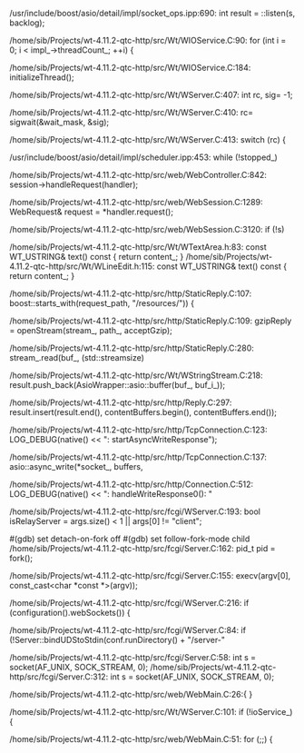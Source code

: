 /usr/include/boost/asio/detail/impl/socket_ops.ipp:690:  int result = ::listen(s, backlog);
  
/home/sib/Projects/wt-4.11.2-qtc-http/src/Wt/WIOService.C:90:    for (int i = 0; i < impl_->threadCount_; ++i) {
  
/home/sib/Projects/wt-4.11.2-qtc-http/src/Wt/WIOService.C:184:  initializeThread();
  
/home/sib/Projects/wt-4.11.2-qtc-http/src/Wt/WServer.C:407:    int rc, sig= -1;
  
/home/sib/Projects/wt-4.11.2-qtc-http/src/Wt/WServer.C:410:    rc= sigwait(&wait_mask, &sig);
  
/home/sib/Projects/wt-4.11.2-qtc-http/src/Wt/WServer.C:413:    switch (rc) {
  
/usr/include/boost/asio/detail/impl/scheduler.ipp:453:  while (!stopped_)
  
/home/sib/Projects/wt-4.11.2-qtc-http/src/web/WebController.C:842:      session->handleRequest(handler);
  
/home/sib/Projects/wt-4.11.2-qtc-http/src/web/WebSession.C:1289:  WebRequest& request = *handler.request();
  
/home/sib/Projects/wt-4.11.2-qtc-http/src/web/WebSession.C:3120:  if (!s)
  
/home/sib/Projects/wt-4.11.2-qtc-http/src/Wt/WTextArea.h:83:  const WT_USTRING& text() const { return content_; }
/home/sib/Projects/wt-4.11.2-qtc-http/src/Wt/WLineEdit.h:115:  const WT_USTRING& text() const { return content_; }
  
/home/sib/Projects/wt-4.11.2-qtc-http/src/http/StaticReply.C:107:      boost::starts_with(request_path, "/resources/")) {
  
/home/sib/Projects/wt-4.11.2-qtc-http/src/http/StaticReply.C:109:    gzipReply = openStream(stream_, path_, acceptGzip);
  
/home/sib/Projects/wt-4.11.2-qtc-http/src/http/StaticReply.C:280:    stream_.read(buf_, (std::streamsize)
  
/home/sib/Projects/wt-4.11.2-qtc-http/src/Wt/WStringStream.C:218:  result.push_back(AsioWrapper::asio::buffer(buf_, buf_i_));
  
/home/sib/Projects/wt-4.11.2-qtc-http/src/http/Reply.C:297:    result.insert(result.end(), contentBuffers.begin(), contentBuffers.end());
  
/home/sib/Projects/wt-4.11.2-qtc-http/src/http/TcpConnection.C:123:  LOG_DEBUG(native() << ": startAsyncWriteResponse");
  
/home/sib/Projects/wt-4.11.2-qtc-http/src/http/TcpConnection.C:137:  asio::async_write(*socket_, buffers,
  
/home/sib/Projects/wt-4.11.2-qtc-http/src/http/Connection.C:512:  LOG_DEBUG(native() << ": handleWriteResponse0(): "
  
/home/sib/Projects/wt-4.11.2-qtc-http/src/fcgi/WServer.C:193:  bool isRelayServer = args.size() < 1 || args[0] != "client";
  
#(gdb) set detach-on-fork off
#(gdb) set follow-fork-mode child
/home/sib/Projects/wt-4.11.2-qtc-http/src/fcgi/Server.C:162:  pid_t pid = fork();
  
/home/sib/Projects/wt-4.11.2-qtc-http/src/fcgi/Server.C:155:  execv(argv[0], const_cast<char *const *>(argv));
  
/home/sib/Projects/wt-4.11.2-qtc-http/src/fcgi/WServer.C:216:  if (configuration().webSockets()) {
  
/home/sib/Projects/wt-4.11.2-qtc-http/src/fcgi/WServer.C:84:    if (!Server::bindUDStoStdin(conf.runDirectory() + "/server-"
  
/home/sib/Projects/wt-4.11.2-qtc-http/src/fcgi/Server.C:58:  int s = socket(AF_UNIX, SOCK_STREAM, 0);
/home/sib/Projects/wt-4.11.2-qtc-http/src/fcgi/Server.C:312:  int s = socket(AF_UNIX, SOCK_STREAM, 0);
  
/home/sib/Projects/wt-4.11.2-qtc-http/src/web/WebMain.C:26:{ }
  
/home/sib/Projects/wt-4.11.2-qtc-http/src/Wt/WServer.C:101:  if (!ioService_) {
  
/home/sib/Projects/wt-4.11.2-qtc-http/src/web/WebMain.C:51:  for (;;) {
  

